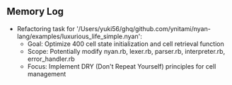 ## Memory Log

- Refactoring task for '/Users/yuki56/ghq/github.com/ynitami/nyan-lang/examples/luxurious_life_simple.nyan':
  * Goal: Optimize 400 cell state initialization and cell retrieval function
  * Scope: Potentially modify nyan.rb, lexer.rb, parser.rb, interpreter.rb, error_handler.rb
  * Focus: Implement DRY (Don't Repeat Yourself) principles for cell management